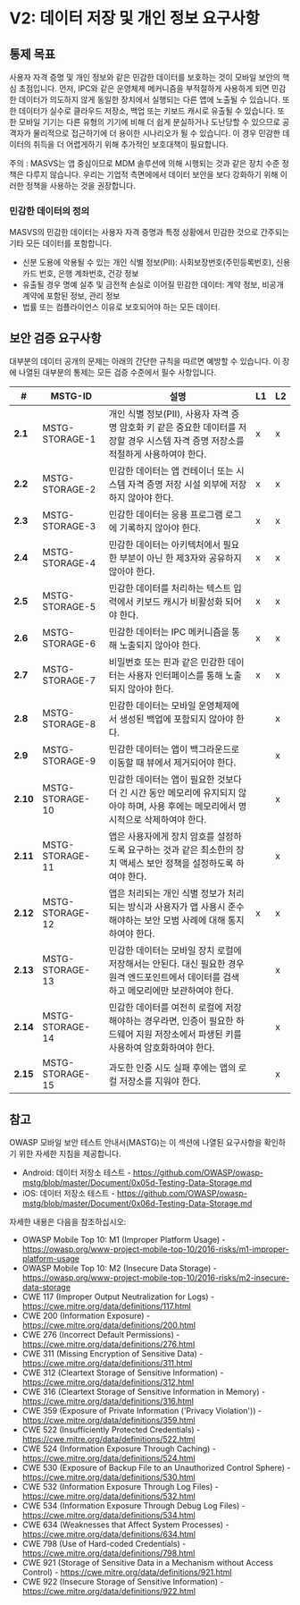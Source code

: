 # V2: 데이터 저장 및 개인 정보 요구사항

## 통제 목표

사용자 자격 증명 및 개인 정보와 같은 민감한 데이터를 보호하는 것이 모바일 보안의 핵심 초점입니다. 먼저, IPC와 같은 운영체제 메커니즘을 부적절하게 사용하게 되면 민감한 데이터가 의도하지 않게 동일한 장치에서 실행되는 다른 앱에 노출될 수 있습니다. 또한 데이터가 실수로 클라우드 저장소, 백업 또는 키보드 캐시로 유출될 수 있습니다. 또한 모바일 기기는 다른 유형의 기기에 비해 더 쉽게 분실하거나 도난당할 수 있으므로 공격자가 물리적으로 접근하기에 더 용이한 시나리오가 될 수 있습니다. 이 경우 민감한 데이터의 취득을 더 어렵게하기 위해 추가적인 보호대책이 필요합니다.

주의 : MASVS는 앱 중심이므로 MDM 솔루션에 의해 시행되는 것과 같은 장치 수준 정책은 다루지 않습니다. 우리는 기업적 측면에에서 데이터 보안을 보다 강화하기 위해 이러한 정책을 사용하는 것을 권장합니다.

### 민감한 데이터의 정의

MASVS의 민감한 데이터는 사용자 자격 증명과 특정 상황에서 민감한 것으로 간주되는 기타 모든 데이터를 포함합니다.

- 신분 도용에 악용될 수 있는 개인 식별 정보(PII): 사회보장번호(주민등록번호), 신용카드 번호, 은행 계좌번호, 건강 정보
- 유출될 경우 명예 실추 및 금전적 손실로 이어질 민감한 데이터: 계약 정보, 비공개 계약에 포함된 정보, 관리 정보
- 법률 또는 컴플라이언스 이유로 보호되어야 하는 모든 데이터.

## 보안 검증 요구사항

대부분의 데이터 공개의 문제는 아래의 간단한 규칙을 따르면 예방할 수 있습니다. 이 장에 나열된 대부분의 통제는 모든 검증 수준에서 필수 사항입니다.

| # | MSTG-ID | 설명 | L1 | L2 |
| -- | ---------- | ---------------------- | - | - |
| **2.1** | MSTG-STORAGE-1 | 개인 식별 정보(PII), 사용자 자격 증명 암호화 키 같은 중요한 데이터를 저장할 경우 시스템 자격 증명 저장소를 적절하게 사용하여야 한다. | x | x |
| **2.2** | MSTG-STORAGE-2 | 민감한 데이터는 앱 컨테이너 또는 시스템 자격 증명 저장 시설 외부에 저장하지 않아야 한다. | x | x |
| **2.3** | MSTG-STORAGE-3 | 민감한 데이터는 응용 프로그램 로그에 기록하지 않아야 한다. | x | x |
| **2.4** | MSTG-STORAGE-4 | 민감한 데이터는 아키텍처에서 필요한 부분이 아닌 한 제3자와 공유하지 않아야 한다. | x | x |
| **2.5** | MSTG-STORAGE-5 | 민감한 데이터를 처리하는 텍스트 입력에서 키보드 캐시가 비활성화 되어야 한다. | x | x |
| **2.6** | MSTG-STORAGE-6 | 민감한 데이터는 IPC 메커니즘을 통해 노출되지 않아야 한다. | x | x |
| **2.7** | MSTG-STORAGE-7 | 비밀번호 또는 핀과 같은 민감한 데이터는 사용자 인터페이스를 통해 노출되지 않아야 한다. | x | x |
| **2.8** | MSTG-STORAGE-8 | 민감한 데이터는 모바일 운영체제에서 생성된 백업에 포함되지 않아야 한다. |   | x |
| **2.9** | MSTG-STORAGE-9 | 민감한 데이터는 앱이 백그라운드로 이동할 때 뷰에서 제거되어야 한다. |  | x |
| **2.10** | MSTG-STORAGE-10 | 민감한 데이터는 앱이 필요한 것보다 더 긴 시간 동안 메모리에 유지되지 않아야 하며, 사용 후에는 메모리에서 명시적으로 삭제하여야 한다. |  | x |
| **2.11** | MSTG-STORAGE-11 | 앱은 사용자에게 장치 암호를 설정하도록 요구하는 것과 같은 최소한의 장치 액세스 보안 정책을 설정하도록 하여야 한다. |  | x |
| **2.12** | MSTG-STORAGE-12 | 앱은 처리되는 개인 식별 정보가 처리되는 방식과 사용자가 앱 사용시 준수해야하는 보안 모범 사례에 대해 통지하여야 한다. | x | x |
| **2.13** | MSTG-STORAGE-13 | 민감한 데이터는 모바일 장치 로컬에 저장해서는 안된다. 대신 필요한 경우 원격 엔드포인트에서 데이터를 검색하고 메모리에만 보관하여야 한다. |  | x |
| **2.14** | MSTG-STORAGE-14 | 민감한 데이터를 여전히 로컬에 저장해야하는 경우라면, 인증이 필요한 하드웨어 지원 저장소에서 파생된 키를 사용하여 암호화하여야 한다. |  | x |
| **2.15** | MSTG-STORAGE-15 | 과도한 인증 시도 실패 후에는 앱의 로컬 저장소를 지워야 한다. |  | x |

## 참고

OWASP 모바일 보안 테스트 안내서(MASTG)는 이 섹션에 나열된 요구사항을 확인하기 위한 자세한 지침을 제공합니다.

- Android: 데이터 저장소 테스트 - <https://github.com/OWASP/owasp-mstg/blob/master/Document/0x05d-Testing-Data-Storage.md>
- iOS: 데이터 저장소 테스트 - <https://github.com/OWASP/owasp-mstg/blob/master/Document/0x06d-Testing-Data-Storage.md>

자세한 내용은 다음을 참조하십시오:

- OWASP Mobile Top 10: M1 (Improper Platform Usage) - <https://owasp.org/www-project-mobile-top-10/2016-risks/m1-improper-platform-usage>
- OWASP Mobile Top 10: M2 (Insecure Data Storage) - <https://owasp.org/www-project-mobile-top-10/2016-risks/m2-insecure-data-storage>
- CWE 117 (Improper Output Neutralization for Logs) - <https://cwe.mitre.org/data/definitions/117.html>
- CWE 200 (Information Exposure) - <https://cwe.mitre.org/data/definitions/200.html>
- CWE 276 (Incorrect Default Permissions) - <https://cwe.mitre.org/data/definitions/276.html>
- CWE 311 (Missing Encryption of Sensitive Data) - <https://cwe.mitre.org/data/definitions/311.html>
- CWE 312 (Cleartext Storage of Sensitive Information) - <https://cwe.mitre.org/data/definitions/312.html>
- CWE 316 (Cleartext Storage of Sensitive Information in Memory) - <https://cwe.mitre.org/data/definitions/316.html>
- CWE 359 (Exposure of Private Information ('Privacy Violation')) - <https://cwe.mitre.org/data/definitions/359.html>
- CWE 522 (Insufficiently Protected Credentials) - <https://cwe.mitre.org/data/definitions/522.html>
- CWE 524 (Information Exposure Through Caching) - <https://cwe.mitre.org/data/definitions/524.html>
- CWE 530 (Exposure of Backup File to an Unauthorized Control Sphere) - <https://cwe.mitre.org/data/definitions/530.html>
- CWE 532 (Information Exposure Through Log Files) - <https://cwe.mitre.org/data/definitions/532.html>
- CWE 534 (Information Exposure Through Debug Log Files) - <https://cwe.mitre.org/data/definitions/534.html>
- CWE 634 (Weaknesses that Affect System Processes) - <https://cwe.mitre.org/data/definitions/634.html>
- CWE 798 (Use of Hard-coded Credentials) - <https://cwe.mitre.org/data/definitions/798.html>
- CWE 921 (Storage of Sensitive Data in a Mechanism without Access Control) - <https://cwe.mitre.org/data/definitions/921.html>
- CWE 922 (Insecure Storage of Sensitive Information) - <https://cwe.mitre.org/data/definitions/922.html>
